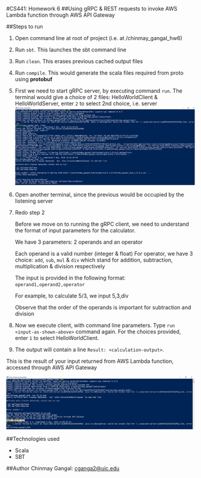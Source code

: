 #CS441: Homework 6
##Using gRPC & REST requests to invoke AWS Lambda function through AWS API Gateway

##Steps to run

1. Open command line at root of project (i.e. at /chinmay_gangal_hw6)
2. Run `sbt`. This launches the sbt command line
3. Run `clean`. This erases previous cached output files
4. Run `compile`. This would generate the scala files required from proto using **protobuf**
5. First we need to start gRPC server, by executing command `run`. The terminal would give a choice of 2 files: HelloWorldClient & HelloWorldServer, enter `2` to select 2nd choice, i.e. server
	![](./screenshots/server_start.png)
6. Open another terminal, since the previous would be occupied by the listening server
7. Redo step 2

	
	Before we move on to running the gRPC client, we need to understand the format of input parameters for the calculator.
	
	We have 3 parameters: 2 operands and an operator
	
	Each operand is a valid number (integer & float)
	For operator, we have 3 choice: `add`, `sub`, `mul` & `div` which stand for addition, subtraction, multiplication & division respectively
	
	The input is provided in the following format: `operand1,operand2,operator`
	
	For example, to calculate 5/3, we input 5,3,div

	Observe that the order of the operands is important for subtraction and division

8. Now we execute client, with command line parameters. Type `run <input-as-shown-above>` command again. For the choices provided, enter `1` to select HelloWorldClient.
9. The output will contain a line `Result: <calculation-output>`. 

This is the result of your input returned from AWS Lambda function, accessed through AWS API Gateway

![](./screenshots/client_run.png)

##Technologies used
- Scala
- SBT

##Author
Chinmay Gangal: cganga2@uic.edu